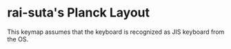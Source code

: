 # rai-suta's Planck Layout

This keymap assumes that the keyboard is recognized as JIS keyboard from the OS.
